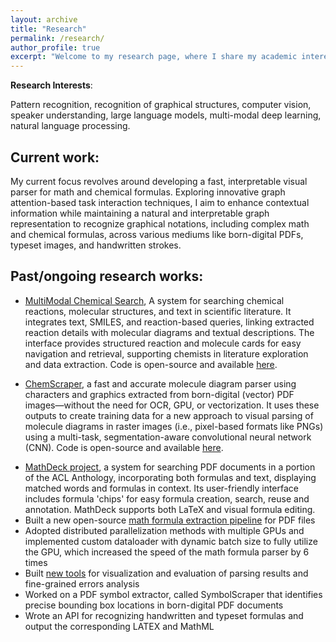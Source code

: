 ```yaml
---
layout: archive
title: "Research"
permalink: /research/
author_profile: true
excerpt: "Welcome to my research page, where I share my academic interests, current projects, and past research contributions. My work primarily focuses on pattern recognition, graphical structure recognition, computer vision, speaker understanding, large language models, and multi-modal deep learning. Here, you'll find details about my ongoing research, including visual parsers for mathematical and chemical formulas, and past projects that explore innovative methods for document analysis and information retrieval. I’ve also included links to live demos, open-source code, and publications to make my research more accessible and engaging."
---
```


**Research Interests**: 

Pattern recognition, recognition of graphical structures,
computer vision, speaker understanding, large language models, multi-modal deep
learning, natural language processing.

## Current work:
My current focus revolves around developing a fast, interpretable visual parser
for math and chemical formulas. Exploring innovative graph attention-based task
interaction techniques, I aim to enhance contextual information while
maintaining a natural and interpretable graph representation to recognize
graphical notations, including complex math and chemical formulas, across
various mediums like born-digital PDFs, typeset images, and handwritten strokes.

<!--My work centers around designing fast, efficient, and interpretable parsers-->
<!--for recognizing mathematical formulas and chemical diagrams-->
<!--across multiple formats, including PDFs, typeset images, and-->
<!--handwritten strokes. Through graph attention-based techniques and the-->
<!--integration of Large Language Models (LLMs), I aim to enhance how contextual-->
<!--information is processed while preserving a natural and interpretable graph-->
<!--representation.-->

## Past/ongoing research works:
- [MultiModal Chemical Search](https://reactionminer-demo.platform.moleculemaker.org/reaction-miner),
    A system for searching chemical reactions, molecular structures, and text in
    scientific literature. It integrates text, SMILES, and reaction-based
    queries, linking extracted reaction details with molecular diagrams and
    textual descriptions. The interface provides structured reaction and
    molecule cards for easy navigation and retrieval, supporting chemists in
    literature exploration and data extraction. Code is open-source and
    available [here](https://gitlab.com/dprl/reactionminer_search).

- [ChemScraper](https://chemscraper.platform.moleculemaker.org/configuration),
    a fast and accurate molecule diagram parser using 
    characters and graphics extracted from born-digital (vector) PDF images—without
    the need for OCR, GPU, or vectorization. It uses these outputs to create
    training data for a new approach to visual parsing of molecule diagrams in
    raster images (i.e., pixel-based formats like PNGs) using a multi-task,
    segmentation-aware convolutional neural network (CNN). Code is open-source
    and available [here](https://gitlab.com/dprl/graphics-extraction/).
<!-- - --> 
<!--     a molecule diagram parser, which extracts characters and graphics --> 
<!--     from PDF molecule images using typesetting instructions, applies simple graph transformation algorithms -->
<!--     to convert them into visual and then chemical graphs — without OCR, GPU, or vectorization. --> 
<!--     ChemScraper's fast speed and reliable accuracy enables it -->
<!--     to contribute significantly in creating fine-grained annotated dataset for --> 
<!--     training visual parsers. -->
- [MathDeck project](https://demo.mathdeck.org/), a 
    system for searching PDF documents in a portion of the ACL Anthology, incorporating 
    both formulas and text, displaying matched words and formulas in context.
    Its user-friendly interface includes formula 'chips' for easy formula creation,
    search, reuse and annotation. MathDeck supports both LaTeX and visual formula editing.
- Built a new open-source [math formula extraction pipeline](https://gitlab.com/dprl/graphics-extraction)
    for PDF files
- Adopted distributed parallelization methods with multiple GPUs and implemented
    custom dataloader with dynamic batch size to fully utilize the GPU, which
    increased the speed of the math formula parser by 6 times
- Built [new tools](https://gitlab.com/dprl/lgeval) for visualization and evaluation of 
    parsing results and fine-grained errors analysis
- Worked on a PDF symbol extractor, called SymbolScraper that identifies precise bounding box locations in born-digital PDF documents
- Wrote an API for recognizing handwritten and typeset formulas and output the corresponding LATEX and MathML
